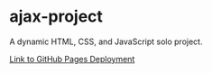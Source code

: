 # ajax-project

A dynamic HTML, CSS, and JavaScript solo project.

[Link to GitHub Pages Deployment](https://dennisliu9.github.io/ajax-project/)
